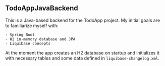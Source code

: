 ## TodoAppJavaBackend

This is a Java-based backend for the TodoApp project.
My initial goals are to familiarize myself with:

    - Spring Boot
    - H2 in-memory database and JPA 
    - Liquibase concepts

At the moment the app creates an H2 database on startup and initializes 
it with necessary tables and some data defined in `liquibase-changelog.xml`.
